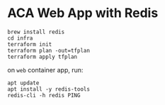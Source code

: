 # ACA Web App with Redis

```
brew install redis
cd infra
terraform init
terraform plan -out=tfplan
terraform apply tfplan
```

on `web` container app, run:

```
apt update
apt install -y redis-tools
redis-cli -h redis PING
```